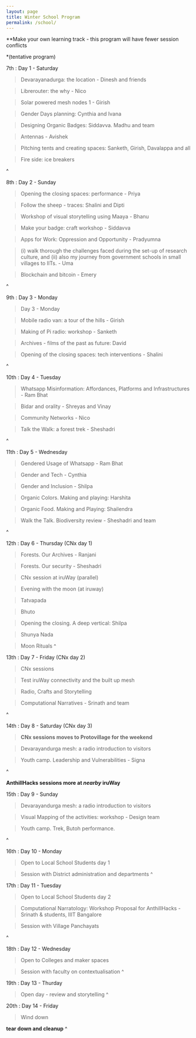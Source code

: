 ```yaml
---
layout: page
title: Winter School Program
permalink: /school/
---
```


**Make your own learning track - this program will have fewer session conflicts

*(tentative program)

7th
: Day 1 - Saturday

> Devarayanadurga: the location - Dinesh and friends

> Librerouter: the why - Nico

> Solar powered mesh nodes 1 - Girish

> Gender Days planning: Cynthia and Ivana

> Designing Organic Badges: Siddavva. Madhu and team

> Antennas - Avishek

> Pitching tents and creating spaces: Sanketh, Girish,  Davalappa and all

> Fire side: ice breakers

^


8th
: Day 2 - Sunday

> Opening the closing spaces: performance - Priya

> Follow the sheep - traces: Shalini and Dipti

> Workshop of visual storytelling using Maaya - Bhanu

> Make your badge: craft workshop - Siddavva

> Apps for Work: Oppression and Opportunity - Pradyumna  

> (i) walk thorough the challenges faced during the set-up of research culture, and (ii) also my journey from  government schools in small villages to IITs. - Uma

> Blockchain and bitcoin - Emery

^

9th 
: Day 3 - Monday

> Day 3 - Monday

> Mobile radio van: a tour of the hills - Girish

> Making of Pi radio: workshop - Sanketh

> Archives - films of the past as future: David

> Opening of the closing spaces: tech interventions - Shalini

^


10th 
: Day 4 - Tuesday

> Whatsapp Misinformation: Affordances, Platforms and Infrastructures - Ram Bhat

> Bidar and orality - Shreyas and Vinay

> Community Networks - Nico

> Talk the Walk: a forest trek - Sheshadri

^


11th 
: Day 5 - Wednesday

> Gendered Usage of Whatsapp - Ram Bhat

> Gender and Tech - Cynthia

> Gender and Inclusion - Shilpa

> Organic Colors. Making and playing: Harshita

> Organic Food. Making and Playing: Shailendra

> Walk the Talk. Biodiversity review - Sheshadri and team

^


12th
: Day 6 - Thursday (CNx day 1)

> Forests. Our Archives - Ranjani

> Forests. Our security - Sheshadri

> CNx session at iruWay (parallel)

> Evening with the moon (at iruway)

> Tatvapada 

> Bhuto

> Opening the closing. A deep vertical: Shilpa

> Shunya Nada

> Moon Rituals
^

13th
: Day 7 - Friday (CNx day 2)

> CNx sessions

> Test iruWay connectivity and the built up mesh

> Radio, Crafts and Storytelling

> Computational Narratives - Srinath and team

^

14th
: Day 8 - Saturday (CNx day 3)

> **CNx sessions moves to Protovillage for the weekend**

> Devarayandurga mesh: a radio introduction to visitors

> Youth camp. Leadership and Vulnerabilities - Signa

^

**AnthillHacks sessions more at *nearby* iruWay**

15th
: Day 9 - Sunday

> Devarayandurga mesh: a radio introduction to visitors

> Visual Mapping of the activities: workshop - Design team

> Youth camp. Trek, Butoh performance.

^

16th
: Day 10 - Monday

> Open to Local School Students day 1

> Session with District administration and departments 
^

17th
: Day 11 - Tuesday

> Open to Local School Students day 2

> Computational Narratology: Workshop Proposal for AnthillHacks - Srinath & students, IIIT Bangalore

> Session with Village Panchayats 

^

18th
: Day 12 - Wednesday

> Open to Colleges and maker spaces

> Session with faculty on contextualisation
^

19th
: Day 13 - Thurday

> Open day - review and storytelling
^

20th
: Day 14 - Friday

> Wind down

**tear down and cleanup**
^
